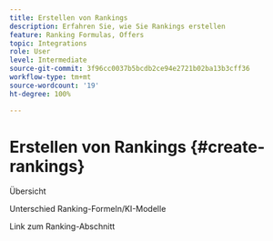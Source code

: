 ```yaml
---
title: Erstellen von Rankings
description: Erfahren Sie, wie Sie Rankings erstellen
feature: Ranking Formulas, Offers
topic: Integrations
role: User
level: Intermediate
source-git-commit: 3f96cc0037b5bcdb2ce94e2721b02ba13b3cff36
workflow-type: tm+mt
source-wordcount: '19'
ht-degree: 100%

---
```


# Erstellen von Rankings {#create-rankings}

Übersicht

Unterschied Ranking-Formeln/KI-Modelle

Link zum Ranking-Abschnitt